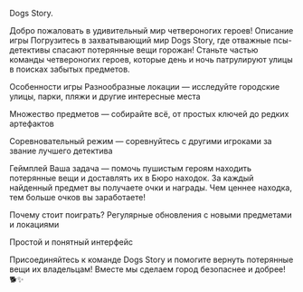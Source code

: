 Dogs Story.

Добро пожаловать в удивительный мир четвероногих героев!
Описание игры
Погрузитесь в захватывающий мир Dogs Story, где отважные псы-детективы спасают потерянные вещи горожан! Станьте частью команды четвероногих героев, которые день и ночь патрулируют улицы в поисках забытых предметов.

Особенности игры
Разнообразные локации — исследуйте городские улицы, парки, пляжи и другие интересные места

Множество предметов — собирайте всё, от простых ключей до редких артефактов

Соревновательный режим — соревнуйтесь с другими игроками за звание лучшего детектива

Геймплей
Ваша задача — помочь пушистым героям находить потерянные вещи и доставлять их в Бюро находок. За каждый найденный предмет вы получаете очки и награды. Чем ценнее находка, тем больше очков вы заработаете!

Почему стоит поиграть?
Регулярные обновления с новыми предметами и локациями

Простой и понятный интерфейс

Присоединяйтесь к команде Dogs Story и помогите вернуть потерянные вещи их владельцам! Вместе мы сделаем город безопаснее и добрее! 🐕✨
